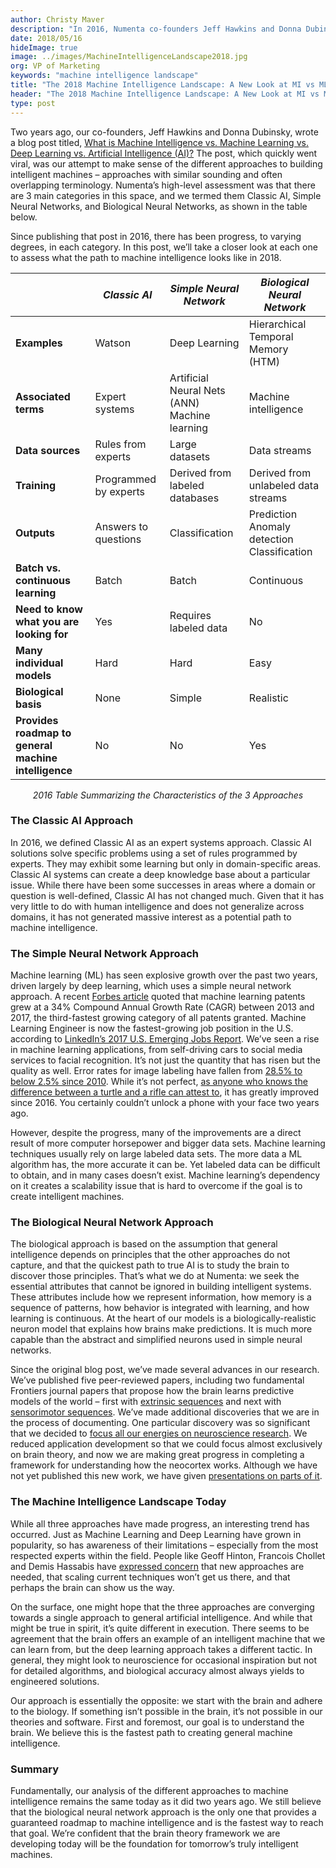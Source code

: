 ```yaml
---
author: Christy Maver
description: "In 2016, Numenta co-founders Jeff Hawkins and Donna Dubinsky wrote a blog about the three major approaches to building machine intelligence: Classic AI, Simple Neural Networks, and Biological Neural Networks. This piece revisits each one and looks at the machine intelligence landscape today. Discover the state of the art, compare and contrast approaches, and understand fundamental limitations. Read why brain theory will be the future of machine intelligence."
date: 2018/05/16
hideImage: true
image: ../images/MachineIntelligenceLandscape2018.jpg
org: VP of Marketing
keywords: "machine intelligence landscape"
title: "The 2018 Machine Intelligence Landscape: A New Look at MI vs ML vs DL vs AI"
header: "The 2018 Machine Intelligence Landscape: A New Look at MI vs ML vs DL vs AI"
type: post
---
```


Two years ago, our co-founders, Jeff Hawkins and Donna Dubinsky, wrote a blog post titled, [What is Machine Intelligence vs. Machine Learning vs. Deep Learning vs. Artificial Intelligence (AI)?](/blog/2016/01/11/machine-intelligence-machine-learning-deep-learning-artificial-intelligence/) The post, which quickly went viral, was our attempt to make sense of the different approaches to building intelligent machines – approaches with similar sounding and often overlapping terminology. Numenta’s high-level assessment was that there are 3 main categories in this space, and we termed them Classic AI, Simple Neural Networks, and Biological Neural Networks, as shown in the table below.

Since publishing that post in 2016, there has been progress, to varying degrees, in each category. In this post, we’ll take a closer look at each one to assess what the path to machine intelligence looks like in 2018.

|   | *Classic AI* | *Simple Neural Network* | *Biological Neural Network* |
| - |------------| --------------------- | ------------------------- |
| **Examples** | Watson |	Deep Learning	| Hierarchical Temporal Memory (HTM) |
| **Associated terms** | Expert systems	| Artificial Neural Nets (ANN) <br/> Machine learning | Machine intelligence |
| **Data sources** | Rules from experts	| Large datasets	| Data streams |
| **Training** | Programmed by experts | Derived from labeled databases	| Derived from unlabeled data streams |
| **Outputs**	| Answers to questions | Classification	| Prediction <br/> Anomaly detection <br/> Classification |
| **Batch vs. continuous learning**	| Batch	| Batch	| Continuous |
| **Need to know what you are looking for**	| Yes |	Requires labeled data	| No |
| **Many individual models** | Hard |	Hard | Easy |
| **Biological basis** | None | Simple | Realistic |
| **Provides roadmap to general machine intelligence** | No |	No | Yes |

<center><i>2016 Table Summarizing the Characteristics of the 3 Approaches</i></center>

### The Classic AI Approach

In 2016, we defined Classic AI as an expert systems approach. Classic AI solutions solve specific problems using a set of rules programmed by experts. They may exhibit some learning but only in domain-specific areas. Classic AI systems can create a deep knowledge base about a particular issue. While there have been some successes in areas where a domain or question is well-defined, Classic AI has not changed much. Given that it has very little to do with human intelligence and does not generalize across domains, it has not generated massive interest as a potential path to machine intelligence.

### The Simple Neural Network Approach

Machine learning (ML) has seen explosive growth over the past two years, driven largely by deep learning, which uses a simple neural network approach. A recent [Forbes article](https://www.forbes.com/sites/louiscolumbus/2018/02/18/roundup-of-machine-learning-forecasts-and-market-estimates-2018/#1422d43e2225) quoted that machine learning patents grew at a 34% Compound Annual Growth Rate (CAGR) between 2013 and 2017, the third-fastest growing category of all patents granted. Machine Learning Engineer is now the fastest-growing job position in the U.S. according to [LinkedIn’s 2017 U.S. Emerging Jobs Report](https://economicgraph.linkedin.com/research/LinkedIns-2017-US-Emerging-Jobs-Report). We’ve seen a rise in machine learning applications, from self-driving cars to social media services to facial recognition. It’s not just the quantity that has risen but the quality as well. Error rates for image labeling have fallen from [28.5% to below 2.5% since 2010](https://www.forbes.com/sites/louiscolumbus/2018/01/12/10-charts-that-will-change-your-perspective-on-artificial-intelligences-growth/#529521f44758). While it’s not perfect, [as anyone who knows the difference between a turtle and a rifle can attest to](https://www.theverge.com/2017/11/2/16597276/google-ai-image-attacks-adversarial-turtle-rifle-3d-printed), it has greatly improved since 2016. You certainly couldn’t unlock a phone with your face two years ago.

However, despite the progress, many of the improvements are a direct result of more computer horsepower and bigger data sets. Machine learning techniques usually rely on large labeled data sets. The more data a ML algorithm has, the more accurate it can be. Yet labeled data can be difficult to obtain, and in many cases doesn’t exist. Machine learning’s dependency on it creates a scalability issue that is hard to overcome if the goal is to create intelligent machines.

### The Biological Neural Network Approach

The biological approach is based on the assumption that general intelligence depends on principles that the other approaches do not capture, and that the quickest path to true AI is to study the brain to discover those principles. That’s what we do at Numenta: we seek the essential attributes that cannot be ignored in building intelligent systems. These attributes include how we represent information, how memory is a sequence of patterns, how behavior is integrated with learning, and how learning is continuous. At the heart of our models is a biologically-realistic neuron model that explains how brains make predictions. It is much more capable than the abstract and simplified neurons used in simple neural networks.

Since the original blog post, we’ve made several advances in our research. We’ve published five peer-reviewed papers, including two fundamental Frontiers journal papers that propose how the brain learns predictive models of the world – first with [extrinsic sequences](/resources/papers/why-neurons-have-thousands-of-synapses-theory-of-sequence-memory-in-neocortex/) and next with [sensorimotor sequences](/resources/papers/a-theory-of-how-columns-in-the-neocortex-enable-learning-the-structure-of-the-world/). We’ve made additional discoveries that we are in the process of documenting. One particular discovery was so significant that we decided to [focus all our energies on neuroscience research](/blog/2017/07/18/Numenta-Research-FY-2018/). We reduced application development so that we could focus almost exclusively on brain theory, and now we are making great progress in completing a framework for understanding how the neocortex works. Although we have not yet published this new work, we have given [presentations on parts of it](/resources/papers-videos-and-more/jeff-hawkins-simons-institute-talk/).

### The Machine Intelligence Landscape Today

While all three approaches have made progress, an interesting trend has occurred. Just as Machine Learning and Deep Learning have grown in popularity, so has awareness of their limitations – especially from the most respected experts within the field. People like Geoff Hinton, Francois Chollet and Demis Hassabis have [expressed concern](/blog/2017/11/14/secret-to-strong-ai/) that new approaches are needed, that scaling current techniques won’t get us there, and that perhaps the brain can show us the way.

On the surface, one might hope that the three approaches are converging towards a single approach to general artificial intelligence. And while that might be true in spirit, it’s quite different in execution. There seems to be agreement that the brain offers an example of an intelligent machine that we can learn from, but the deep learning approach takes a different tactic. In general, they might look to neuroscience for occasional inspiration but not for detailed algorithms, and biological accuracy almost always yields to engineered solutions.

Our approach is essentially the opposite: we start with the brain and adhere to the biology. If something isn’t possible in the brain, it’s not possible in our theories and software. First and foremost, our goal is to understand the brain. We believe this is the fastest path to creating general machine intelligence.

### Summary

Fundamentally, our analysis of the different approaches to machine intelligence remains the same today as it did two years ago. We still believe that the biological neural network approach is the only one that provides a guaranteed roadmap to machine intelligence and is the fastest way to reach that goal. We’re confident that the brain theory framework we are developing today will be the foundation for tomorrow’s truly intelligent machines.
